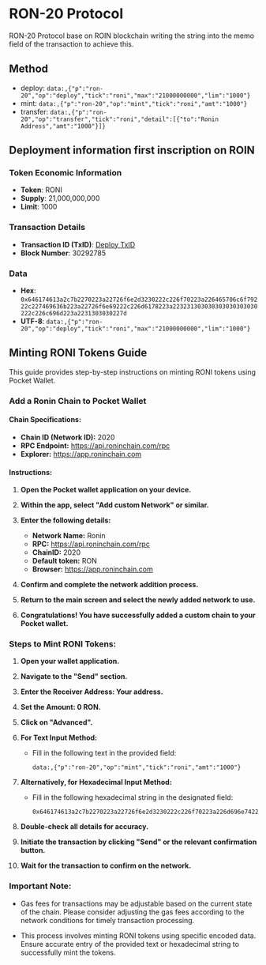 # RON-20 Protocol
RON-20 Protocol base on ROIN blockchain writing the string into the memo field of the transaction to achieve this.
## Method
 - deploy: `data:,{"p":"ron-20","op":"deploy","tick":"roni","max":"21000000000","lim":"1000"}`
 - mint: `data:,{"p":"ron-20","op":"mint","tick":"roni","amt":"1000"}`
 - transfer: `data:,{"p":"ron-20","op":"transfer","tick":"roni","detail":[{"to":"Ronin Address","amt":"1000"}]}`

## Deployment information first inscription on ROIN

### Token Economic Information
- **Token**: RONI
- **Supply**: 21,000,000,000
- **Limit**: 1000

### Transaction Details
- **Transaction ID (TxID)**: [Deploy TxID](https://www.oklink.com/vi/ronin/tx/0x01b02eaeacb50285b1bb005b00c279e57f9726af2323d223966969c829610053)
- **Block Number**: 30292785

### Data
- **Hex**: `0x646174613a2c7b2270223a22726f6e2d3230222c226f70223a226465706c6f79222c227469636b223a22726f6e69222c226d6178223a223231303030303030303030222c226c696d223a2231303030227d`
- **UTF-8**: `data:,{"p":"ron-20","op":"deploy","tick":"roni","max":"21000000000","lim":"1000"}`

## Minting RONI Tokens Guide

This guide provides step-by-step instructions on minting RONI tokens using Pocket Wallet.

### Add a Ronin Chain to Pocket Wallet

#### Chain Specifications:

- **Chain ID (Network ID):** 2020
- **RPC Endpoint:** https://api.roninchain.com/rpc
- **Explorer:** https://app.roninchain.com

#### Instructions:

1. **Open the Pocket wallet application on your device.**

2. **Within the app, select "Add custom Network" or similar.**

3. **Enter the following details:**
   - **Network Name:** Ronin
   - **RPC:** https://api.roninchain.com/rpc
   - **ChainID:** 2020
   - **Default token:** RON
   - **Browser:** https://app.roninchain.com

4. **Confirm and complete the network addition process.**

5. **Return to the main screen and select the newly added network to use.**

6. **Congratulations! You have successfully added a custom chain to your Pocket wallet.**


### Steps to Mint RONI Tokens:

1. **Open your wallet application.**

2. **Navigate to the "Send" section.**

3. **Enter the Receiver Address: Your address.**

4. **Set the Amount: 0 RON.**

5. **Click on "Advanced".**

6. **For Text Input Method:**
   - Fill in the following text in the provided field:
     ```
     data:,{"p":"ron-20","op":"mint","tick":"roni","amt":"1000"}
     ```

7. **Alternatively, for Hexadecimal Input Method:**
   - Fill in the following hexadecimal string in the designated field:
     ```
     0x646174613a2c7b2270223a22726f6e2d3230222c226f70223a226d696e74222c227469636b223a22726f6e69222c22616d74223a2231303030227d
     ```

8. **Double-check all details for accuracy.**

9. **Initiate the transaction by clicking "Send" or the relevant confirmation button.**

10. **Wait for the transaction to confirm on the network.**

### Important Note:

- Gas fees for transactions may be adjustable based on the current state of the chain. Please consider adjusting the gas fees according to the network conditions for timely transaction processing.

- This process involves minting RONI tokens using specific encoded data. Ensure accurate entry of the provided text or hexadecimal string to successfully mint the tokens.

